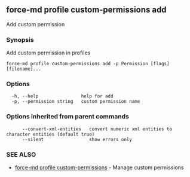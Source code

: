 ## force-md profile custom-permissions add

Add custom permission

### Synopsis

Add custom permission in profiles

```
force-md profile custom-permissions add -p Permission [flags] [filename]...
```

### Options

```
  -h, --help                help for add
  -p, --permission string   custom permission name
```

### Options inherited from parent commands

```
      --convert-xml-entities   convert numeric xml entities to character entities (default true)
      --silent                 show errors only
```

### SEE ALSO

* [force-md profile custom-permissions](force-md_profile_custom-permissions.md)	 - Manage custom permissions

